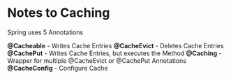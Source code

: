 Notes to Caching
===

Spring uses 5 Annotations

**@Cacheable** - Writes Cache Entries
**@CacheEvict** - Deletes Cache Entries
**@CachePut** - Writes Cache Entries, but executes the Method
**@Caching** - Wrapper for multiple @CacheEvict or @CachePut Annotations
**@CacheConfig** - Configure Cache
